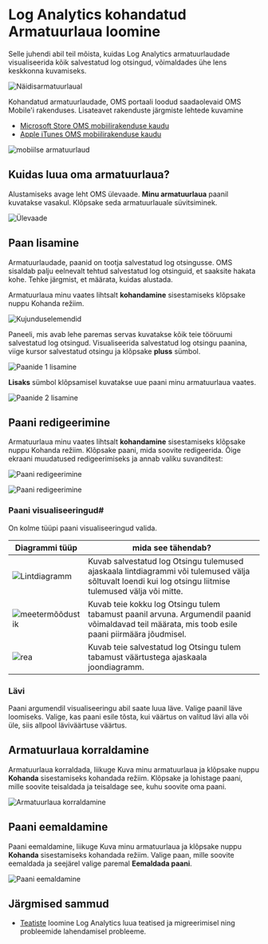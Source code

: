 <properties
    pageTitle="Luua kohandatud armatuurlaua Log Analytics | Microsoft Azure'i"
    description="Sellest juhendist aitab teil mõista, kuidas Log Analytics armatuurlaudade saate visualiseerida kõik salvestatud log otsingud, annab teile ühe lens keskkonna kuvamiseks."
    services="log-analytics"
    documentationCenter=""
    authors="bandersmsft"
    manager="jwhit"
    editor=""/>

<tags
    ms.service="log-analytics"
    ms.workload="na"
    ms.tgt_pltfrm="na"
    ms.devlang="na"
    ms.topic="article"
    ms.date="10/10/2016"
    ms.author="banders"/>

# <a name="create-a-custom-dashboard-in-log-analytics"></a>Log Analytics kohandatud Armatuurlaua loomine

Selle juhendi abil teil mõista, kuidas Log Analytics armatuurlaudade visualiseerida kõik salvestatud log otsingud, võimaldades ühe lens keskkonna kuvamiseks.

![Näidisarmatuurlaual](./media/log-analytics-dashboards/oms-dashboards-example-dash.png)

Kohandatud armatuurlaudade, OMS portaali loodud saadaolevaid OMS Mobile'i rakenduses. Lisateavet rakenduste järgmiste lehtede kuvamine

- [Microsoft Store OMS mobiilirakenduse kaudu](http://www.windowsphone.com/store/app/operational-insights/4823b935-83ce-466c-82bb-bd0a3f58d865)
- [Apple iTunes OMS mobiilirakenduse kaudu](https://itunes.apple.com/app/microsoft-operations-management/id1042424859?mt=8)

![mobiilse armatuurlaud](./media/log-analytics-dashboards/oms-search-mobile.png)

## <a name="how-do-i-create-my-dashboard"></a>Kuidas luua oma armatuurlaua?

Alustamiseks avage leht OMS ülevaade. **Minu armatuurlaua** paanil kuvatakse vasakul. Klõpsake seda armatuurlauale süvitsiminek.

![Ülevaade](./media/log-analytics-dashboards/oms-dashboards-overview.png)


## <a name="adding-a-tile"></a>Paan lisamine

Armatuurlaudade, paanid on tootja salvestatud log otsingusse. OMS sisaldab palju eelnevalt tehtud salvestatud log otsinguid, et saaksite hakata kohe. Tehke järgmist, et määrata, kuidas alustada.

Armatuurlaua minu vaates lihtsalt **kohandamine** sisestamiseks klõpsake nuppu Kohanda režiim.

![Kujunduselemendid](./media/log-analytics-dashboards/oms-dashboards-pictorial01.png)

 Paneeli, mis avab lehe paremas servas kuvatakse kõik teie tööruumi salvestatud log otsingud. Visualiseerida salvestatud log otsingu paanina, viige kursor salvestatud otsingu ja klõpsake **pluss** sümbol.

![Paanide 1 lisamine](./media/log-analytics-dashboards/oms-dashboards-pictorial02.png)

**Lisaks** sümbol klõpsamisel kuvatakse uue paani minu armatuurlaua vaates.

![Paanide 2 lisamine](./media/log-analytics-dashboards/oms-dashboards-pictorial03.png)


## <a name="edit-a-tile"></a>Paani redigeerimine

Armatuurlaua minu vaates lihtsalt **kohandamine** sisestamiseks klõpsake nuppu Kohanda režiim. Klõpsake paani, mida soovite redigeerida. Õige ekraani muudatused redigeerimiseks ja annab valiku suvanditest:

![Paani redigeerimine](./media/log-analytics-dashboards/oms-dashboards-pictorial04.png)

![Paani redigeerimine](./media/log-analytics-dashboards/oms-dashboards-pictorial05.png)

### <a name="tile-visualizations"></a>Paani visualiseeringud#
On kolme tüüpi paani visualiseeringud valida.

|Diagrammi tüüp|mida see tähendab?|
|---|---|
|![Lintdiagramm](./media/log-analytics-dashboards/oms-dashboards-bar-chart.png)|Kuvab salvestatud log Otsingu tulemused ajaskaala lintdiagrammi või tulemused välja sõltuvalt loendi kui log otsingu liitmise tulemused välja või mitte.
|![meetermõõdustik](./media/log-analytics-dashboards/oms-dashboards-metric.png)|Kuvab teie kokku log Otsingu tulem tabamust paanil arvuna. Argumendil paanid võimaldavad teil määrata, mis toob esile paani piirmäära jõudmisel.|
|![rea](./media/log-analytics-dashboards/oms-dashboards-line.png)|Kuvab teie salvestatud log Otsingu tulem tabamust väärtustega ajaskaala joondiagramm.|

### <a name="threshold"></a>Lävi
Paani argumendil visualiseeringu abil saate luua läve. Valige paanil läve loomiseks. Valige, kas paani esile tõsta, kui väärtus on valitud lävi alla või üle, siis allpool läviväärtuse väärtus.

## <a name="organizing-the-dashboard"></a>Armatuurlaua korraldamine
Armatuurlaua korraldada, liikuge Kuva minu armatuurlaua ja klõpsake nuppu **Kohanda** sisestamiseks kohandada režiim. Klõpsake ja lohistage paani, mille soovite teisaldada ja teisaldage see, kuhu soovite oma paani.

![Armatuurlaua korraldamine](./media/log-analytics-dashboards/oms-dashboards-organize.png)

## <a name="remove-a-tile"></a>Paani eemaldamine
Paani eemaldamine, liikuge Kuva minu armatuurlaua ja klõpsake nuppu **Kohanda** sisestamiseks kohandada režiim. Valige paan, mille soovite eemaldada ja seejärel valige paremal **Eemaldada paani**.

![Paani eemaldamine](./media/log-analytics-dashboards/oms-dashboards-remove-tile.png)

## <a name="next-steps"></a>Järgmised sammud

- [Teatiste](log-analytics-alerts.md) loomine Log Analytics luua teatised ja migreerimisel ning probleemide lahendamisel probleeme.
